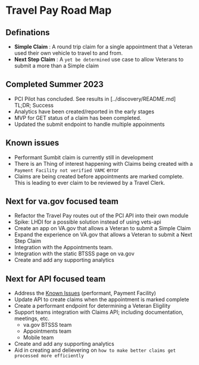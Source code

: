 # Travel Pay Road Map

## Definations

- **Simple Claim** : A round trip claim for a single appointment that a Veteran used their own vehicle to travel to and from. 
- **Next Step Claim** : A `yet be determined` use case to allow Veterans to submit a more than a Simple claim 

## Completed Summer 2023

- PCI Pilot has concluded. See results in [../discovery/README.md] TL;DR; Success
- Analytics have been created/reported in the early stages
- MVP for GET status of a claim has been completed. 
- Updated the submit endpoint to handle multiple appoinments 

## Known issues 

- Performant Sumbit claim is currently still in development
- There is an Thing of interest happening with Claims being created with a `Payment Facility not verified VAMC` error
- Claims are being created before appointments are marked complete. This is leading to ever claim to be reviewed by a Travel Clerk.


## Next for va.gov focused team 

- Refactor the Travel Pay routes out of the PCI API into their own module
- Spike: LHDI for a possible solution instead of using vets-api
- Create an app on VA.gov that allows a Veteran to submit a Simple Claim
- Expand the experience on VA.gov that allows a Veteran to submit a Next Step Claim
- Integration with the Appointments team. 
- Integration with the static BTSSS page on va.gov
- Create and add any supporting analytics


## Next for API focused team 

- Address the [Known Issues](#known-issues) (performant, Payment Facility)
- Update API to create claims when the appointment is marked complete
- Create a performant endpoint for determining a Veteran Eligility 
- Support teams integration with Claims API; including documentation, meetings, etc.
  - va.gov BTSSS team
  - Appointments team
  - Mobile team 
- Create and add any supporting analytics
- Aid in creating and delievering on `how to make better claims get processed more efficiently`